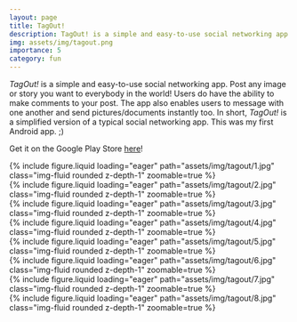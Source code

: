 ```yaml
---
layout: page
title: TagOut!
description: TagOut! is a simple and easy-to-use social networking app.
img: assets/img/tagout.png
importance: 5
category: fun
---
```


<p><i>TagOut!</i> is a simple and easy-to-use social networking app. Post any image or story you want to everybody in the world! Users do have the ability to make comments to your post. The app also enables users to message with one another and send pictures/documents instantly too. In short, <i>TagOut!</i> is a simplified version of a typical social networking app. This was my first Android app. ;) </p>

<p>Get it on the Google Play Store <a href="https://play.google.com/store/apps/details?id=com.anubhav.helloapplication">here</a>!</p>

<div class="row">
    <div class="col-sm mt-3 mt-md-0">
        {% include figure.liquid loading="eager" path="assets/img/tagout/1.jpg" class="img-fluid rounded z-depth-1" zoomable=true %}
    </div>
    <div class="col-sm mt-3 mt-md-0">
        {% include figure.liquid loading="eager" path="assets/img/tagout/2.jpg" class="img-fluid rounded z-depth-1" zoomable=true %}
    </div>
</div>

<div class="row">
    <div class="col-sm mt-3 mt-md-0">
        {% include figure.liquid loading="eager" path="assets/img/tagout/3.jpg" class="img-fluid rounded z-depth-1" zoomable=true %}
    </div>
    <div class="col-sm mt-3 mt-md-0">
        {% include figure.liquid loading="eager" path="assets/img/tagout/4.jpg" class="img-fluid rounded z-depth-1" zoomable=true %}
    </div>
</div>

<div class="row">
    <div class="col-sm mt-3 mt-md-0">
        {% include figure.liquid loading="eager" path="assets/img/tagout/5.jpg" class="img-fluid rounded z-depth-1" zoomable=true %}
    </div>
    <div class="col-sm mt-3 mt-md-0">
        {% include figure.liquid loading="eager" path="assets/img/tagout/6.jpg" class="img-fluid rounded z-depth-1" zoomable=true %}
    </div>
</div>

<div class="row">
    <div class="col-sm mt-3 mt-md-0">
        {% include figure.liquid loading="eager" path="assets/img/tagout/7.jpg" class="img-fluid rounded z-depth-1" zoomable=true %}
    </div>
    <div class="col-sm mt-3 mt-md-0">
        {% include figure.liquid loading="eager" path="assets/img/tagout/8.jpg" class="img-fluid rounded z-depth-1" zoomable=true %}
    </div>
</div>
